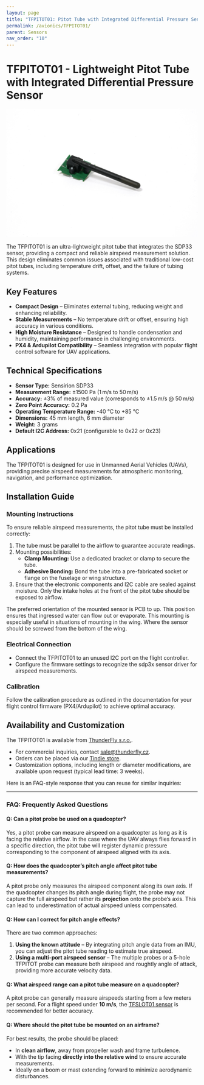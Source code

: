 ```yaml
---
layout: page
title: "TFPITOT01: Pitot Tube with Integrated Differential Pressure Sensor"
permalink: /avionics/TFPITOT01/
parent: Sensors
nav_order: "10"
---
```


# TFPITOT01 - Lightweight Pitot Tube with Integrated Differential Pressure Sensor

![TFPITOT01 side view](TFPITOT01_side.jpg)

The TFPITOT01 is an ultra-lightweight pitot tube that integrates the SDP33 sensor, providing a compact and reliable airspeed measurement solution. This design eliminates common issues associated with traditional low-cost pitot tubes, including temperature drift, offset, and the failure of tubing systems.

## Key Features
- **Compact Design** – Eliminates external tubing, reducing weight and enhancing reliability.
- **Stable Measurements** – No temperature drift or offset, ensuring high accuracy in various conditions.
- **High Moisture Resistance** – Designed to handle condensation and humidity, maintaining performance in challenging environments.
- **PX4 & Ardupilot Compatibility** – Seamless integration with popular flight control software for UAV applications.

## Technical Specifications
- **Sensor Type:** Sensirion SDP33
- **Measurement Range:** ±1500 Pa (1 m/s to 50 m/s)
- **Accuracy:** ±3% of measured value (corresponds to ±1.5 m/s @ 50 m/s)
- **Zero Point Accuracy:** 0.2 Pa
- **Operating Temperature Range:** -40 °C to +85 °C
- **Dimensions:** 45 mm length, 6 mm diameter
- **Weight:** 3 grams
- **Default I2C Address:** 0x21 (configurable to 0x22 or 0x23)

## Applications
The TFPITOT01 is designed for use in Unmanned Aerial Vehicles (UAVs), providing precise airspeed measurements for atmospheric monitoring, navigation, and performance optimization.

## Installation Guide
### Mounting Instructions
To ensure reliable airspeed measurements, the pitot tube must be installed correctly:
1. The tube must be parallel to the airflow to guarantee accurate readings.
2. Mounting possibilities:
   - **Clamp Mounting:** Use a dedicated bracket or clamp to secure the tube.
   - **Adhesive Bonding:** Bond the tube into a pre-fabricated socket or flange on the fuselage or wing structure.
3. Ensure that the electronic components and I2C cable are sealed against moisture. Only the intake holes at the front of the pitot tube should be exposed to airflow.

The preferred orientation of the mounted sensor is PCB to up. This position ensures that ingressed water can flow out or evaporate. This mounting is especially useful in situations of mounting in the wing. Where the sensor should be screwed from the bottom of the wing. 

### Electrical Connection
- Connect the TFPITOT01 to an unused I2C port on the flight controller.
- Configure the firmware settings to recognize the sdp3x sensor driver for airspeed measurements.

### Calibration
Follow the calibration procedure as outlined in the documentation for your flight control firmware (PX4/Ardupilot) to achieve optimal accuracy.

## Availability and Customization

The TFPITOT01 is available from [ThunderFly s.r.o.](https://www.thunderfly.cz/).
- For commercial inquiries, contact sale@thunderfly.cz.
- Orders can be placed via our [Tindie store](https://www.tindie.com/stores/thunderfly/).
- Customization options, including length or diameter modifications, are available upon request (typical lead time: 3 weeks).


Here is an FAQ-style response that you can reuse for similar inquiries:  

---

### **FAQ: Frequently Asked Questions**  

#### **Q: Can a pitot probe be used on a quadcopter?**  
Yes, a pitot probe can measure airspeed on a quadcopter as long as it is facing the relative airflow. In the case where the UAV always flies forward in a specific direction, the pitot tube will register dynamic pressure corresponding to the component of airspeed aligned with its axis.  

#### **Q: How does the quadcopter’s pitch angle affect pitot tube measurements?**  
A pitot probe only measures the airspeed component along its own axis. If the quadcopter changes its pitch angle during flight, the probe may not capture the full airspeed but rather its **projection** onto the probe’s axis. This can lead to underestimation of actual airspeed unless compensated.  

#### **Q: How can I correct for pitch angle effects?**  
There are two common approaches:  
1. **Using the known attitude** – By integrating pitch angle data from an IMU, you can adjust the pitot tube reading to estimate true airspeed.  
2. **Using a multi-port airspeed sensor** – The multiple probes or a 5-hole TFPITOT probe can measure both airspeed and roughtly angle of attack, providing more accurate velocity data.  

#### **Q: What airspeed range can a pitot tube measure on a quadcopter?**  
A pitot probe can generally measure airspeeds starting from a few meters per second. For a flight speed under **10 m/s**, the [TFSLOT01 sensor](https://docs.thunderfly.cz/avionics/TFSLOT01/) is recommended for better accuracy.  

#### **Q: Where should the pitot tube be mounted on an airframe?**  
For best results, the probe should be placed:  
- In **clean airflow**, away from propeller wash and frame turbulence.  
- With the tip facing **directly into the relative wind** to ensure accurate measurements.  
- Ideally on a boom or mast extending forward to minimize aerodynamic disturbances.  

